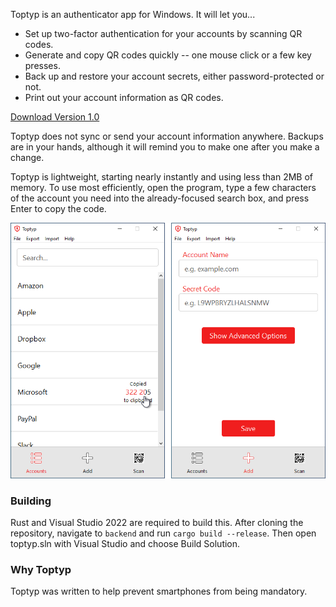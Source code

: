 Toptyp is an authenticator app for Windows. It will let you...

 - Set up two-factor authentication for your accounts by scanning QR codes.
 - Generate and copy QR codes quickly -- one mouse click or a few key presses.
 - Back up and restore your account secrets, either password-protected or not.
 - Print out your account information as QR codes.

[Download Version 1.0](https://github.com/PeterReid/toptyp/releases/tag/v1.0)

Toptyp does not sync or send your account information anywhere. Backups are in your hands, although it will remind you to make one after you make a change.

Toptyp is lightweight, starting nearly instantly and using less than 2MB of memory. To use most efficiently, open the program, type a few characters of the account you need into the already-focused search box, and press Enter to copy the code.


<img src="https://raw.githubusercontent.com/PeterReid/toptyp/master/usage.png"/>

### Building
Rust and Visual Studio 2022 are required to build this. After cloning the repository, navigate to `backend` and run `cargo build --release`. Then open toptyp.sln with Visual Studio and choose Build Solution.

### Why Toptyp
Toptyp was written to help prevent smartphones from being mandatory.
